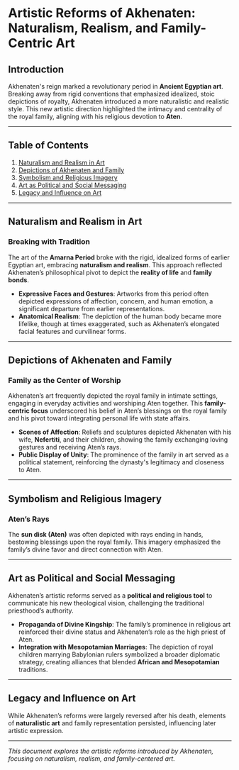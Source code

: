# Artistic Reforms of Akhenaten: Naturalism, Realism, and Family-Centric Art

## Introduction

Akhenaten's reign marked a revolutionary period in **Ancient Egyptian art**. Breaking away from rigid conventions that emphasized idealized, stoic depictions of royalty, Akhenaten introduced a more naturalistic and realistic style. This new artistic direction highlighted the intimacy and centrality of the royal family, aligning with his religious devotion to **Aten**.

---

## Table of Contents

1. [Naturalism and Realism in Art](#naturalism-and-realism-in-art)
2. [Depictions of Akhenaten and Family](#depictions-of-akhenaten-and-family)
3. [Symbolism and Religious Imagery](#symbolism-and-religious-imagery)
4. [Art as Political and Social Messaging](#art-as-political-and-social-messaging)
5. [Legacy and Influence on Art](#legacy-and-influence-on-art)

---

## Naturalism and Realism in Art

### Breaking with Tradition

The art of the **Amarna Period** broke with the rigid, idealized forms of earlier Egyptian art, embracing **naturalism and realism**. This approach reflected Akhenaten’s philosophical pivot to depict the **reality of life** and **family bonds**.

- **Expressive Faces and Gestures**: Artworks from this period often depicted expressions of affection, concern, and human emotion, a significant departure from earlier representations.
- **Anatomical Realism**: The depiction of the human body became more lifelike, though at times exaggerated, such as Akhenaten’s elongated facial features and curvilinear forms.

---

## Depictions of Akhenaten and Family

### Family as the Center of Worship

Akhenaten’s art frequently depicted the royal family in intimate settings, engaging in everyday activities and worshiping Aten together. This **family-centric focus** underscored his belief in Aten’s blessings on the royal family and his pivot toward integrating personal life with state affairs.

- **Scenes of Affection**: Reliefs and sculptures depicted Akhenaten with his wife, **Nefertiti**, and their children, showing the family exchanging loving gestures and receiving Aten’s rays.
- **Public Display of Unity**: The prominence of the family in art served as a political statement, reinforcing the dynasty's legitimacy and closeness to Aten.

---

## Symbolism and Religious Imagery

### Aten’s Rays

The **sun disk (Aten)** was often depicted with rays ending in hands, bestowing blessings upon the royal family. This imagery emphasized the family’s divine favor and direct connection with Aten.

---

## Art as Political and Social Messaging

Akhenaten’s artistic reforms served as a **political and religious tool** to communicate his new theological vision, challenging the traditional priesthood’s authority.

- **Propaganda of Divine Kingship**: The family’s prominence in religious art reinforced their divine status and Akhenaten’s role as the high priest of Aten.
- **Integration with Mesopotamian Marriages**: The depiction of royal children marrying Babylonian rulers symbolized a broader diplomatic strategy, creating alliances that blended **African and Mesopotamian** traditions.

---

## Legacy and Influence on Art

While Akhenaten’s reforms were largely reversed after his death, elements of **naturalistic art** and family representation persisted, influencing later artistic expression.

---

*This document explores the artistic reforms introduced by Akhenaten, focusing on naturalism, realism, and family-centered art.*
